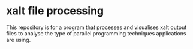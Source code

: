 # xalt file processing
This repository is for a program that processes and visualises xalt output files to analyse the type of parallel programming techniques applications are using.
